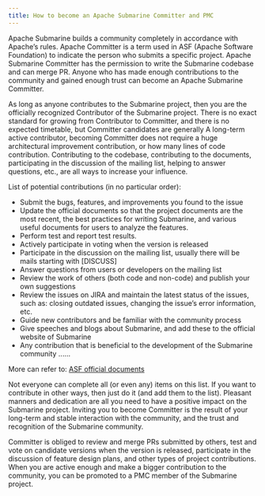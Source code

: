 ```yaml
---
title: How to become an Apache Submarine Committer and PMC
---
```


<!--
   Licensed to the Apache Software Foundation (ASF) under one or more
   contributor license agreements.  See the NOTICE file distributed with
   this work for additional information regarding copyright ownership.
   The ASF licenses this file to You under the Apache License, Version 2.0
   (the "License"); you may not use this file except in compliance with
   the License.  You may obtain a copy of the License at
   http://www.apache.org/licenses/LICENSE-2.0
   Unless required by applicable law or agreed to in writing, software
   distributed under the License is distributed on an "AS IS" BASIS,
   WITHOUT WARRANTIES OR CONDITIONS OF ANY KIND, either express or implied.
   See the License for the specific language governing permissions and
   limitations under the License.
-->

Apache Submarine builds a community completely in accordance with Apache’s rules. Apache Committer is a term used in ASF (Apache Software Foundation) to indicate the person who submits a specific project. Apache Submarine Committer has the permission to write the Submarine codebase and can merge PR. Anyone who has made enough contributions to the community and gained enough trust can become an Apache Submarine Committer.

As long as anyone contributes to the Submarine project, then you are the officially recognized Contributor of the Submarine project. There is no exact standard for growing from Contributor to Committer, and there is no expected timetable, but Committer candidates are generally A long-term active contributor, becoming Committer does not require a huge architectural improvement contribution, or how many lines of code contribution. Contributing to the codebase, contributing to the documents, participating in the discussion of the mailing list, helping to answer questions, etc., are all ways to increase your influence.

List of potential contributions (in no particular order):

- Submit the bugs, features, and improvements you found to the issue
- Update the official documents so that the project documents are the most recent, the best practices for writing Submarine, and various useful documents for users to analyze the features.
- Perform test and report test results.
- Actively participate in voting when the version is released
- Participate in the discussion on the mailing list, usually there will be mails starting with [DISCUSS]
- Answer questions from users or developers on the mailing list
- Review the work of others (both code and non-code) and publish your own suggestions
- Review the issues on JIRA and maintain the latest status of the issues, such as: closing outdated issues, changing the issue’s error information, etc.
- Guide new contributors and be familiar with the community process
- Give speeches and blogs about Submarine, and add these to the official website of Submarine
- Any contribution that is beneficial to the development of the Submarine community
  ......

More can refer to: [ASF official documents](https://community.apache.org/contributors/)

Not everyone can complete all (or even any) items on this list. If you want to contribute in other ways, then just do it (and add them to the list). Pleasant manners and dedication are all you need to have a positive impact on the Submarine project. Inviting you to become Committer is the result of your long-term and stable interaction with the community, and the trust and recognition of the Submarine community.

Committer is obliged to review and merge PRs submitted by others, test and vote on candidate versions when the version is released, participate in the discussion of feature design plans, and other types of project contributions. When you are active enough and make a bigger contribution to the community, you can be promoted to a PMC member of the Submarine project.
